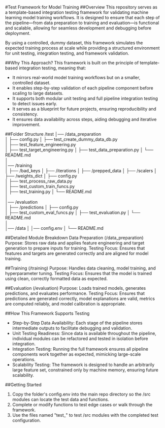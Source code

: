 #Test Framework for Model Training
##Overview
This repository serves as a template-based integration testing framework for validating machine learning model training workflows. It is designed to ensure that each step of the pipeline—from data preparation to training and evaluation—is functional and scalable, allowing for seamless development and debugging before deployment.

By using a controlled, dummy dataset, this framework simulates the expected training process at scale while providing a structured environment for unit testing, integration testing, and framework validation.

##Why This Approach?
This framework is built on the principle of template-based integration testing, meaning that:

- It mirrors real-world model training workflows but on a smaller, controlled dataset.
- It enables step-by-step validation of each pipeline component before scaling to large datasets.
- It supports both modular unit testing and full pipeline integration testing to detect issues early.
- It serves as a blueprint for future projects, ensuring reproducibility and consistency.
- It ensures data availability across steps, aiding debugging and iterative improvement.

##Folder Structure
/test 
│── /data_preparation  
│   ├── config.py
│   ├── test_create_dummy_data_db.py  
│   ├── test_feature_engineering.py  
│   ├── test_target_engineering.py
│   ├── test_data_preparation.py
│   └── README.md  
│  
│── /training  
│   ├── /bad_keys
│   ├── /iterations
│   ├── /prepped_data
│   ├── /scalers
│   ├── /weights_dict
│   ├── config.py  
│   ├── test_process_raw_data.py  
│   ├── test_custom_train_funcs.py  
│   ├── test_training.py
│   └── README.md  
│  
│── /evaluation  
│   ├── /predictions
│   ├── config.py  
│   ├── test_custom_eval_funcs.py
│   ├── test_evaluation.py
│   └── README.md  
│  
│── /data
│
│── config.env
│ 
└── README.md  

##Detailed Module Breakdown
Data Preparation (/data_preparation)
Purpose: Stores raw data and applies feature engineering and target generation to prepare inputs for training.
Testing Focus: Ensures that features and targets are generated correctly and are aligned for model training.

##Training (/training)
Purpose: Handles data cleaning, model training, and hyperparameter tuning.
Testing Focus: Ensures that the model is trained using clean, correctly formatted data as expected.

##Evaluation (/evaluation)
Purpose: Loads trained models, generates predictions, and evaluates performance.
Testing Focus: Ensures that predictions are generated correctly, model explanations are valid, metrics are computed reliably, and model calibration is appropriate.

##How This Framework Supports Testing
- Step-by-Step Data Availability: Each stage of the pipeline stores intermediate outputs to facilitate debugging and validation.
- Unit Testing Readiness: Since data is available throughout the pipeline, individual modules can be refactored and tested in isolation before integration.
- Integration Testing: Running the full framework ensures all pipeline components work together as expected, mimicking large-scale operations.
- Scalability Testing: The framework is designed to handle an arbitrarily large feature set, constrained only by machine memory, ensuring future scalability.

##Getting Started
1. Copy the folder's config.env into the main repo directory so the /src modules can locate the test data and functions.
2. Complete or modify functions to test edge cases or walk through the framework.
3. Use the files named "test_<sub-dir name>" to test /src modules with the completed test configuration.